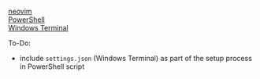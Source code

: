 [neovim](./nvim/) \
[PowerShell](./WindowsTerminal/PowerShell/) \
[Windows Terminal](./WindowsTerminal/)


To-Do:
- include `settings.json` (Windows Terminal) as part of the setup process in PowerShell script
